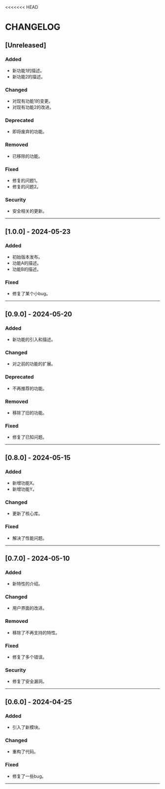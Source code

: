 <<<<<<< HEAD
# CHANGELOG

## [Unreleased]
### Added
- 新功能1的描述。
- 新功能2的描述。

### Changed
- 对现有功能1的变更。
- 对现有功能2的改进。

### Deprecated
- 即将废弃的功能。

### Removed
- 已移除的功能。

### Fixed
- 修复的问题1。
- 修复的问题2。

### Security
- 安全相关的更新。

---

## [1.0.0] - 2024-05-23
### Added
- 初始版本发布。
- 功能A的描述。
- 功能B的描述。

### Fixed
- 修复了某个小bug。

---

## [0.9.0] - 2024-05-20
### Added
- 新功能的引入和描述。

### Changed
- 对之前的功能的扩展。

### Deprecated
- 不再推荐的功能。

### Removed
- 移除了旧的功能。

### Fixed
- 修复了已知问题。

---

## [0.8.0] - 2024-05-15
### Added
- 新增功能X。
- 新增功能Y。

### Changed
- 更新了核心库。

### Fixed
- 解决了性能问题。

---

## [0.7.0] - 2024-05-10
### Added
- 新特性的介绍。

### Changed
- 用户界面的改进。

### Removed
- 移除了不再支持的特性。

### Fixed
- 修复了多个错误。

### Security
- 修复了安全漏洞。

---

## [0.6.0] - 2024-04-25
### Added
- 引入了新模块。

### Changed
- 重构了代码。

### Fixed
- 修复了一些bug。

---


